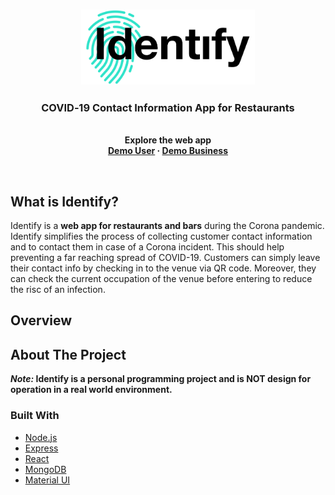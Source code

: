 <h3 align="center">
  <a href="https://github.com/posquit0/Awesome-CV" title="AwesomeCV Documentation">
    <img alt="Identify" src="https://github.com/kolya-kra/identify/blob/main/docs/media/identify.svg" height="120px" />
  </a>
</h3>

<h3 align="center">
  COVID‑19 Contact Information App for Restaurants
</h3>

<p align="center">
  <br/>
  <strong>Explore the web app
    <br />
    <a href="https://identify.deskcode.de/login?email=demo.user@identify.com&pw=user">Demo User</a>
    ·
    <a href="https://identify.deskcode.de/login?email=demo.business@identify.com&pw=business">Demo Business</a></strong>
  </p>

<br >

## What is Identify?

Identify is a **web app for restaurants and bars** during the Corona pandemic. Identify simplifies the process of collecting customer contact information and to contact them in case of a Corona incident. This should help preventing a far reaching spread of COVID-19.
Customers can simply leave their contact info by checking in to the venue via QR code. Moreover, they can check the current occupation of the venue before entering to reduce the risc of an infection.

## Overview


## About The Project

**_Note:_ Identify is a personal programming project and is NOT design for operation in a real world environment.**


### Built With

* [Node.js](https://nodejs.org/)
* [Express](https://expressjs.com/)
* [React](https://reactjs.org/)
* [MongoDB](https://www.mongodb.com/)
* [Material UI](https://material-ui.com/)
